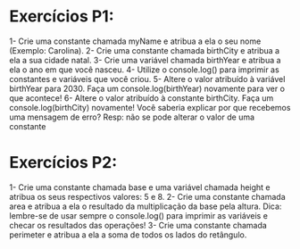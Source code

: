 # Exercícios P1:
1- Crie uma constante chamada myName e atribua a ela o seu nome (Exemplo: Carolina).
2- Crie uma constante chamada birthCity e atribua a ela a sua cidade natal.
3- Crie uma variável chamada birthYear e atribua a ela o ano em que você nasceu.
4- Utilize o console.log() para imprimir as constantes e variáveis que você criou.
5- Altere o valor atribuído à variável birthYear para 2030. Faça um console.log(birthYear) novamente para ver o que acontece!
6- Altere o valor atribuído à constante birthCity. Faça um console.log(birthCity) novamente! Você saberia explicar por que recebemos uma mensagem de erro? 
  Resp: não se pode alterar o valor de uma constante

# Exercícios P2:
1- Crie uma constante chamada base e uma variável chamada height e atribua os seus respectivos valores: 5 e 8.
2- Crie uma constante chamada area e atribua a ela o resultado da multiplicação da base pela altura. Dica: lembre-se de usar sempre o console.log() para imprimir as variáveis e checar os resultados das operações!
3- Crie uma constante chamada perimeter e atribua a ela a soma de todos os lados do retângulo.
